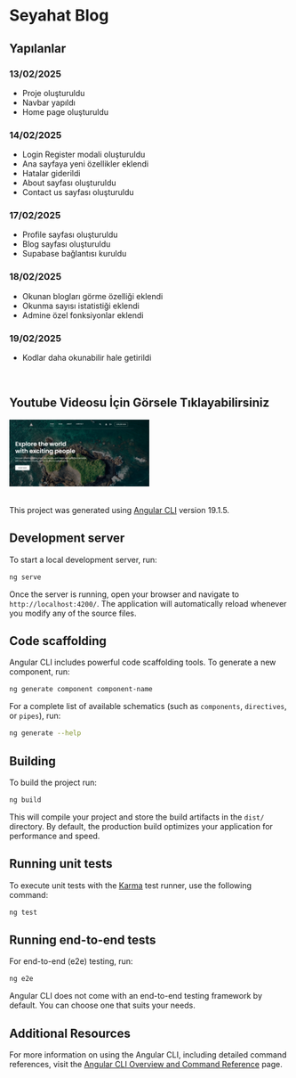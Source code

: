 # Seyahat Blog 

## Yapılanlar
### 13/02/2025
- Proje oluşturuldu
- Navbar yapıldı
- Home page oluşturuldu
  
### 14/02/2025
- Login Register modali oluşturuldu 
- Ana sayfaya yeni özellikler eklendi
- Hatalar giderildi
- About sayfası oluşturuldu
- Contact us sayfası oluşturuldu

 ### 17/02/2025
- Profile sayfası oluşturuldu
- Blog sayfası oluşturuldu
- Supabase bağlantısı kuruldu

  
 ### 18/02/2025
 - Okunan blogları görme özelliği eklendi
 - Okunma sayısı istatistiği eklendi
 - Admine özel fonksiyonlar eklendi

   
 ### 19/02/2025 
 - Kodlar daha okunabilir hale getirildi
 
<br>

## Youtube Videosu İçin Görsele Tıklayabilirsiniz 
[<img src="https://github.com/abrakadabra7/Seyahat-blog/blob/master/%D0%A1%D0%BD%D0%B8%D0%BC%D0%BE%D0%BA%20%D1%8D%D0%BA%D1%80%D0%B0%D0%BD%D0%B0%202025-02-19%20131732.png" width="50%">](https://youtu.be/fkRaoYcoKKU " Trevelling Blog With Angular")
<br><br>

This project was generated using [Angular CLI](https://github.com/angular/angular-cli) version 19.1.5.

## Development server

To start a local development server, run:

```bash
ng serve
```

Once the server is running, open your browser and navigate to `http://localhost:4200/`. The application will automatically reload whenever you modify any of the source files.

## Code scaffolding

Angular CLI includes powerful code scaffolding tools. To generate a new component, run:

```bash
ng generate component component-name
```

For a complete list of available schematics (such as `components`, `directives`, or `pipes`), run:

```bash
ng generate --help
```

## Building

To build the project run:

```bash
ng build
```

This will compile your project and store the build artifacts in the `dist/` directory. By default, the production build optimizes your application for performance and speed.

## Running unit tests

To execute unit tests with the [Karma](https://karma-runner.github.io) test runner, use the following command:

```bash
ng test
```

## Running end-to-end tests

For end-to-end (e2e) testing, run:

```bash
ng e2e
```

Angular CLI does not come with an end-to-end testing framework by default. You can choose one that suits your needs.

## Additional Resources

For more information on using the Angular CLI, including detailed command references, visit the [Angular CLI Overview and Command Reference](https://angular.dev/tools/cli) page.
